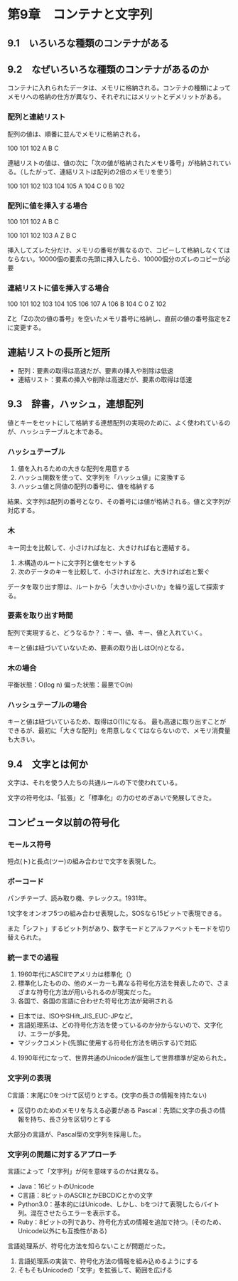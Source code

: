 # 第9章　コンテナと文字列

## 9.1　いろいろな種類のコンテナがある

## 9.2　なぜいろいろな種類のコンテナがあるのか

コンテナに入れられたデータは、メモリに格納される。コンテナの種類によってメモリへの格納の仕方が異なり、それぞれにはメリットとデメリットがある。

### 配列と連結リスト

配列の値は、順番に並んでメモリに格納される。

100 101 102
 A   B   C

連結リストの値は、値の次に「次の値が格納されたメモリ番号」が格納されている。（したがって、連結リストは配列の2倍のメモリを使う）

100 101 102 103 104 105
 A  104  C   0   B  102

### 配列に値を挿入する場合

100 101 102
 A   B   C

100 101 102 103
 A   Z   B   C

挿入してズレた分だけ、メモリの番号が異なるので、コピーして格納しなくてはならない。10000個の要素の先頭に挿入したら、10000個分のズレのコピーが必要

### 連結リストに値を挿入する場合

100 101 102 103 104 105 106 107
 A  106  B  104  C   0   Z  102

 Zと「Zの次の値の番号」を空いたメモリ番号に格納し、直前の値の番号指定をZに変更する。

## 連結リストの長所と短所

- 配列：要素の取得は高速だが、要素の挿入や削除は低速
- 連結リスト：要素の挿入や削除は高速だが、要素の取得は低速

## 9.3　辞書，ハッシュ，連想配列

値とキーをセットにして格納する連想配列の実現のために、よく使われているのが、ハッシュテーブルと木である。

### ハッシュテーブル

1. 値を入れるための大きな配列を用意する
2. ハッシュ関数を使って、文字列を「ハッシュ値」に変換する
3. ハッシュ値と同値の配列の番号に、値を格納する

結果、文字列は配列の番号となり、その番号には値が格納される。値と文字列が対応する。

### 木

キー同士を比較して、小さければ左と、大きければ右と連結する。

1. 木構造のルートに文字列と値をセットする
2. 次のデータのキーを比較して、小さければ左と、大きければ右と繋ぐ

データを取り出す際は、ルートから「大きいか小さいか」を繰り返して探索する。

### 要素を取り出す時間

配列で実現すると、どうなるか？：キー、値、キー、値と入れていく。

キーと値は紐づいていないため、要素の取り出しはO(n)となる。

### 木の場合

平衡状態：O(log n)
偏った状態：最悪でO(n)

### ハッシュテーブルの場合

キーと値は紐づいているため、取得はO(1)になる。
最も高速に取り出すことができるが、最初に「大きな配列」を用意しなくてはならないので、メモリ消費量も大きい。

## 9.4　文字とは何か

文字は、それを使う人たちの共通ルールの下で使われている。

文字の符号化は、「拡張」と「標準化」の力のせめぎあいで発展してきた。

## コンピュータ以前の符号化

### モールス符号

短点(ト)と長点(ツー)の組み合わせで文字を表現した。

### ボーコード

パンチテープ、読み取り機、テレックス。1931年。

1文字をオンオフ5つの組み合わせ表現した。SOSなら15ビットで表現できる。

また「シフト」するビット列があり、数字モードとアルファベットモードを切り替えられた。

### 統一までの過程

1. 1960年代にASCIIでアメリカは標準化（）
2. 標準化したものの、他のメーカーも異なる符号化方法を発表したので、さまざまな符号化方法が用いられるのが現実だった。
3. 各国で、各国の言語に合わせた符号化方法が発明される
  - 日本では、ISOやSHift_JIS_EUC-JPなど。
  - 言語処理系は、どの符号化方法を使っているのか分からないので、文字化け、エラーが多発。
  - マジックコメント(先頭に使用する符号化方法を明示する)で対応
4. 1990年代になって、世界共通のUnicodeが誕生して世界標準が定められた。

### 文字列の表現

C言語：末尾に0をつけて区切りとする。(文字の長さの情報を持たない)
  - 区切りのためのメモリを与える必要がある
Pascal：先頭に文字の長さの情報を持ち、長さ分を区切りとする

大部分の言語が、Pascal型の文字列を採用した。

### 文字列の問題に対するアプローチ

言語によって「文字列」が何を意味するのかは異なる。

- Java：16ビットのUnicode
- C言語：8ビットのASCIIとかEBCDICとかの文字
- Python3.0：基本的にはUnicode、しかし、bをつけて表現したらバイト列。混在させたらエラーを表示する。
- Ruby：8ビットの列であり、符号化方式の情報を追加で持つ。(そのため、Unicode以外にも互換性がある)

言語処理系が、符号化方法を知らないことが問題だった。

1. 言語処理系の実装で、符号化方法の情報を組み込めるようにする
2. そもそもUnicodeの「文字」を拡張して、範囲を広げる

